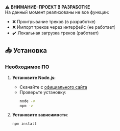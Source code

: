 ⚠️ **ВНИМАНИЕ: ПРОЕКТ В РАЗРАБОТКЕ**  
На данный момент реализованы не все функции:
- ❌ Проигрывание треков (в разработке)
- ❌ Импорт треков через интерфейс (не работает)
- ✔️ Локальная загрузка треков (работает)

## 📥 Установка

### Необходимое ПО
1. **Установите Node.js**:
   - Скачайте с [официального сайта](https://nodejs.org/)
   - Проверьте установку:
     ```bash
     node -v
     npm -v
     ```

2. **Установите зависимости**:
   ```bash
   npm install
